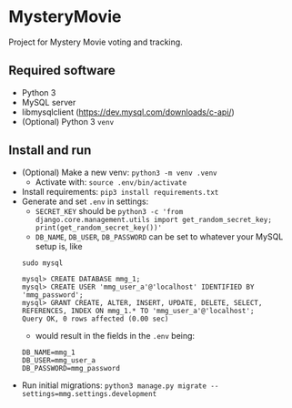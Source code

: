 # MysteryMovie

Project for Mystery Movie voting and tracking.

## Required software

- Python 3
- MySQL server
- libmysqlclient (https://dev.mysql.com/downloads/c-api/)
- (Optional) Python 3 `venv`

## Install and run

- (Optional) Make a new venv: `python3 -m venv .venv`
    - Activate with: `source .env/bin/activate`
- Install requirements: `pip3 install requirements.txt`
- Generate and set `.env` in settings:
     - `SECRET_KEY` should be `python3 -c 'from django.core.management.utils import get_random_secret_key; print(get_random_secret_key())'`
     - `DB_NAME`, `DB_USER`, `DB_PASSWORD` can be set to whatever your MySQL setup is, like
     ```
     sudo mysql

     mysql> CREATE DATABASE mmg_1;
     mysql> CREATE USER 'mmg_user_a'@'localhost' IDENTIFIED BY 'mmg_password';
     mysql> GRANT CREATE, ALTER, INSERT, UPDATE, DELETE, SELECT, REFERENCES, INDEX ON mmg_1.* TO 'mmg_user_a'@'localhost';
     Query OK, 0 rows affected (0.00 sec)
     ```
    - would result in the fields in the `.env` being:
    ```
    DB_NAME=mmg_1
    DB_USER=mmg_user_a
    DB_PASSWORD=mmg_password
    ```
- Run initial migrations: `python3 manage.py migrate --settings=mmg.settings.development`
